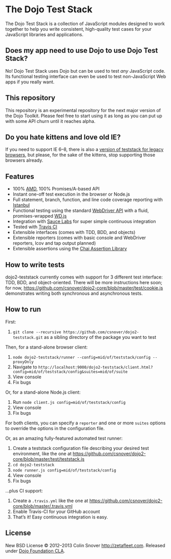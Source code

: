# The Dojo Test Stack

The Dojo Test Stack is a collection of JavaScript modules designed to work together to help you write consistent,
high-quality test cases for your JavaScript libraries and applications.


## Does my app need to use Dojo to use Dojo Test Stack?

No! Dojo Test Stack uses Dojo but can be used to test *any* JavaScript code. Its functional testing interface can even
be used to test non-JavaScript Web apps if you really want.


## This repository

This repository is an experimental repository for the next major version of the Dojo Toolkit. Please feel free to start
using it as long as you can put up with some API churn until it reaches alpha.


## Do you hate kittens and love old IE?

If you need to support IE 6–8, there is also a
[version of teststack for legacy browsers](https://github.com/csnover/dojo2-teststack/tree/geezer "geezer branch"), but
please, for the sake of the kittens, stop supporting those browsers already.


## Features

* 100% [AMD](https://github.com/amdjs/amdjs-api/wiki/AMD), 100% Promises/A-based API
* Instant one-off test execution in the browser or Node.js
* Full statement, branch, function, and line code coverage reporting with
  [Istanbul](https://github.com/gotwarlost/istanbul)
* Functional testing using the standard [WebDriver API](http://www.w3.org/TR/webdriver/) with a fluid, promises-wrapped
  [WD.js](https://github.com/admc/wd)
* Integration with [Sauce Labs](http://saucelabs.com/) for super simple continuous integration
* Tested with [Travis CI](http://travis-ci.org/)
* Extensible interfaces (comes with TDD, BDD, and objects)
* Extensible reporters (comes with basic console and WebDriver reporters, lcov and tap output planned)
* Extensible assertions using the [Chai Assertion Library](http://chaijs.com)


## How to write tests

dojo2-teststack currently comes with support for 3 different test interface: TDD, BDD, and object-oriented. There will
be more instructions here soon; for now, https://github.com/csnover/dojo2-core/blob/master/test/cookie.js demonstrates
writing both synchronous and asynchronous tests.


## How to run

First:

1. `git clone --recursive https://github.com/csnover/dojo2-teststack.git` as a sibling directory of the package you
   want to test

Then, for a stand-alone browser client:

1. `node dojo2-teststack/runner --config=mid/of/teststack/config --proxyOnly`
1. Navigate to `http://localhost:9000/dojo2-teststack/client.html?config=mid/of/teststack/config&suites=mid/of/suite`
1. View console
1. Fix bugs

Or, for a stand-alone Node.js client:

1. Run `node client.js config=mid/of/teststack/config`
1. View console
1. Fix bugs

For both clients, you can specify a `reporter` and one or more `suites` options to override the options in the
configuration file.

Or, as an amazing fully-featured automated test runner:

1. Create a teststack configuration file describing your desired test environment, like the one at
   https://github.com/csnover/dojo2-core/blob/master/test/teststack.js
1. `cd dojo2-teststack`
1. `node runner.js config=mid/of/teststack/config`
1. View console
1. Fix bugs

…plus CI support:

1. Create a `.travis.yml` like the one at https://github.com/csnover/dojo2-core/blob/master/.travis.yml
2. Enable Travis-CI for your GitHub account
3. That’s it! Easy continuous integration is easy.


## License

New BSD License © 2012–2013 Colin Snover http://zetafleet.com. Released under
[Dojo Foundation CLA](http://dojofoundation.org/about/cla).